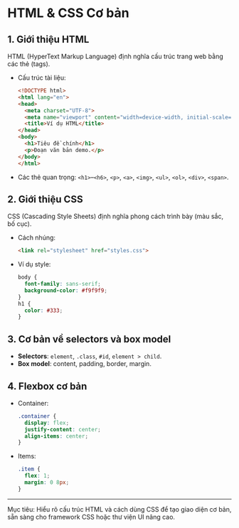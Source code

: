 # HTML & CSS Cơ bản

## 1. Giới thiệu HTML
HTML (HyperText Markup Language) định nghĩa cấu trúc trang web bằng các thẻ (tags).

- Cấu trúc tài liệu:
  ```html
  <!DOCTYPE html>
  <html lang="en">
  <head>
    <meta charset="UTF-8">
    <meta name="viewport" content="width=device-width, initial-scale=1.0">
    <title>Ví dụ HTML</title>
  </head>
  <body>
    <h1>Tiêu đề chính</h1>
    <p>Đoạn văn bản demo.</p>
  </body>
  </html>
  ```
- Các thẻ quan trọng: `<h1>`–`<h6>`, `<p>`, `<a>`, `<img>`, `<ul>`, `<ol>`, `<div>`, `<span>`.

## 2. Giới thiệu CSS
CSS (Cascading Style Sheets) định nghĩa phong cách trình bày (màu sắc, bố cục).

- Cách nhúng:
  ```html
  <link rel="stylesheet" href="styles.css">
  ```
- Ví dụ style:
  ```css
  body {
    font-family: sans-serif;
    background-color: #f9f9f9;
  }
  h1 {
    color: #333;
  }
  ```

## 3. Cơ bản về selectors và box model
- **Selectors**: `element`, `.class`, `#id`, `element > child`.
- **Box model**: content, padding, border, margin.

## 4. Flexbox cơ bản
- Container:
  ```css
  .container {
    display: flex;
    justify-content: center;
    align-items: center;
  }
  ```
- Items:
  ```css
  .item {
    flex: 1;
    margin: 0 8px;
  }
  ```

---
Mục tiêu: Hiểu rõ cấu trúc HTML và cách dùng CSS để tạo giao diện cơ bản, sẵn sàng cho framework CSS hoặc thư viện UI nâng cao.
